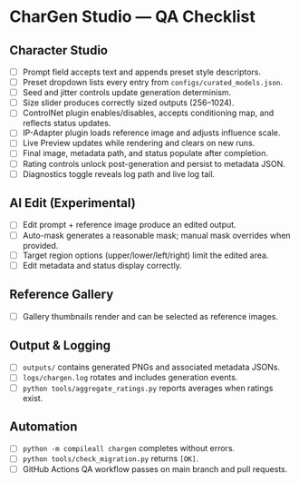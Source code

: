 # CharGen Studio — QA Checklist

## Character Studio
- [ ] Prompt field accepts text and appends preset style descriptors.
- [ ] Preset dropdown lists every entry from `configs/curated_models.json`.
- [ ] Seed and jitter controls update generation determinism.
- [ ] Size slider produces correctly sized outputs (256–1024).
- [ ] ControlNet plugin enables/disables, accepts conditioning map, and reflects status updates.
- [ ] IP-Adapter plugin loads reference image and adjusts influence scale.
- [ ] Live Preview updates while rendering and clears on new runs.
- [ ] Final image, metadata path, and status populate after completion.
- [ ] Rating controls unlock post-generation and persist to metadata JSON.
- [ ] Diagnostics toggle reveals log path and live log tail.

## AI Edit (Experimental)
- [ ] Edit prompt + reference image produce an edited output.
- [ ] Auto-mask generates a reasonable mask; manual mask overrides when provided.
- [ ] Target region options (upper/lower/left/right) limit the edited area.
- [ ] Edit metadata and status display correctly.

## Reference Gallery
- [ ] Gallery thumbnails render and can be selected as reference images.

## Output & Logging
- [ ] `outputs/` contains generated PNGs and associated metadata JSONs.
- [ ] `logs/chargen.log` rotates and includes generation events.
- [ ] `python tools/aggregate_ratings.py` reports averages when ratings exist.

## Automation
- [ ] `python -m compileall chargen` completes without errors.
- [ ] `python tools/check_migration.py` returns `[OK]`.
- [ ] GitHub Actions QA workflow passes on main branch and pull requests.
